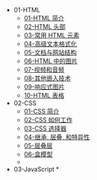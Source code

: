 * 01-HTML
  * [01-HTML 简介](01-HTML/01-HTML%20简介.md)
  * [02-HTML 头部](01-HTML/02-HTML%20头部.md)
  * [03-常用 HTML 元素](01-HTML/03-常用%20HTML%20元素.md)
  * [04-高级文本格式化](01-HTML/04-高级文本格式化.md)
  * [05-文档与网站结构](01-HTML/05-文档与网站结构.md)
  * [06-HTML 中的图片](01-HTML/06-HTML%20中的图片.md)
  * [07-视频和音频](01-HTML/07-视频和音频.md)
  * [08-其他嵌入技术](01-HTML/08-其他嵌入技术.md)
  * [09-响应式图片](01-HTML/09-响应式图片.md)
  * [10-HTML 表格](01-HTML/10-HTML%20表格.md)
* 02-CSS
  * [01-CSS 简介](02-CSS/01-CSS%20简介.md)
  * [02-CSS 如何工作](02-CSS/02-CSS%20如何工作.md)
  * [03-CSS 选择器](02-CSS/03-CSS%20选择器.md)
  * [04-继承, 层叠, 和特异性](02-CSS/04-继承,%20层叠,%20和特异性.md)
  * [05-层叠层](02-CSS/05-层叠层.md)
  * [06-盒模型](02-CSS/06-盒模型.md)
  * 
* 03-JavaScript
  * 